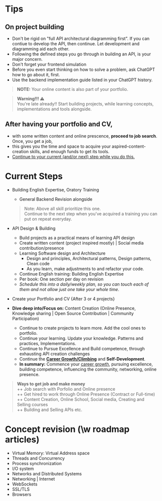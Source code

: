 # Tips
## On project building
- Don't be rigid on "full API architectural diagramming first". If you can contiue to develop the API, then continue. Let development and diagramming aid each other.
- Following the defined steps you go through in building an API, is your major concern.
- Don't forget your frontend simulation
- Before you even start thinking on how to solve a problem, ask ChatGPT how to go about it, first.
- Use the backend implementation guide listed in your ChatGPT history.


> **NOTE:** Your online content is also part of your portfolio.

> **Warning!!! ⚠**\
> You're late already!! Start building projects, while learning concepts, implementations and tools alongside.

## After having your portfolio and CV,
- with some written content and online prescence, **proceed to job search**. Once, you get a job,
- this gives you the time and space to acquire your aspired-content-creation skills, and enough funds to get its tools.
- <u>Continue to your current (and/or next) step while you do this.</u>


# Current Steps
- Building English Expertise, Oratory Training
  - General Backend Revision alongside
  > Note: Above all skill prioritize this one.\
  > Continue to the next step when you've acquired a training you can put on repeat everyday.
- API Design & Building
  - Build projects as a practical means of learning API design
  - Create written content (project inspired mostly) | Social media contribution/presence
  - Learning Software design and Architecture
    - Design and principles, Architectural patterns, Design patterns, Clean code
    - As you learn, make adjustments to and refactor your code.
  - Continue English training: Building English Expertise
  - Per book: One section per day on revision
  - *Schedule this into a daily/weekly plan, so you can touch each of them and not allow just one take your whole time*.

- Create your Portfolio and CV {After 3 or 4 projects}

- **Dive deep into/Focus on:** Content Creation (Online Presence, Knowledge sharing | Open Source Contribution | Community Participation)
  - Continue to create projects to learn more. Add the cool ones to portfolio.
  - Continue your learning. Update your knowledge. Patterns and practices, Implememtations.
  - Continue to Pursue Excellence and Build competence, through exhausting API creation challenges
  - Continue the <u>**Career Growth/Climbing**</u> and **Self-Development**.
  - **In summary:** Commence your [career growth](../../../My%20Ideas/TheBiggerPicture.md), pursuing excellence, building competence, influencing the community, networking, online presence.

> **Ways to get job and make money**\
++ Job search with Porfolio and Online presence\
++ Get hired to work through Online Presence (Contract or Full-time)\
++ Content Creation, Online School, Social media, Creating and Selling courses\
++ Building and Selling APIs etc.


# Concept revision (\w roadmap articles)
- Virtual Memory: Virtual Address space
- Threads and Concurrency
- Process synchronization
- I/O system
- Networks and Distributed Systems
- Networking | Internet
- WebSockets
- SSL/TLS
- Browsers